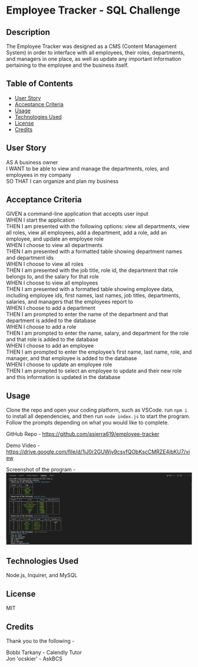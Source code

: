 # Employee Tracker - SQL Challenge

## Description

The Employee Tracker was designed as a CMS (Content Management System) in order to interface with all employees, their roles, departments, and managers in one place, as well as update any important information pertaining to the employee and the business itself. 

## Table of Contents

- [User Story](#user-story)
- [Acceptance Criteria](#acceptance-criteria)
- [Usage](#usage)
- [Technologies Used](#technologies-used)
- [License](#license)
- [Credits](#credits)

## User Story

AS A business owner<br />
I WANT to be able to view and manage the departments, roles, and employees in my company<br />
SO THAT I can organize and plan my business

## Acceptance Criteria

GIVEN a command-line application that accepts user input<br />
WHEN I start the application<br />
THEN I am presented with the following options: view all departments, view all roles, view all employees, add a department, add a role, add an employee, and update an employee role<br />
WHEN I choose to view all departments<br />
THEN I am presented with a formatted table showing department names and department ids<br />
WHEN I choose to view all roles<br />
THEN I am presented with the job title, role id, the department that role belongs to, and the salary for that role<br />
WHEN I choose to view all employees<br />
THEN I am presented with a formatted table showing employee data, including employee ids, first names, last names, job titles, departments, salaries, and managers that the employees report to<br />
WHEN I choose to add a department<br />
THEN I am prompted to enter the name of the department and that department is added to the database<br />
WHEN I choose to add a role<br />
THEN I am prompted to enter the name, salary, and department for the role and that role is added to the database<br />
WHEN I choose to add an employee<br />
THEN I am prompted to enter the employee’s first name, last name, role, and manager, and that employee is added to the database<br />
WHEN I choose to update an employee role<br />
THEN I am prompted to select an employee to update and their new role and this information is updated in the database<br />

## Usage

Clone the repo and open your coding platform, such as VSCode. run `npm i` to install all dependencies, and then run `node index.js` to start the program.<br />
Follow the prompts depending on what you would like to complete. 

GitHub Repo - https://github.com/asierra619/employee-tracker

Demo Video - https://drive.google.com/file/d/1jJ0r2GUWjv9csvfQObKscCMRZE4jbKU7/view

Screenshot of the program -
![screenshot of Employee Tracker in Intergrated Terminal](./assets/images/employee-tracker-screenshot.png)

## Technologies Used

Node.js, Inquirer, and MySQL

## License

MIT

## Credits

Thank you to the following -<br />

Bobbi Tarkany - Calendly Tutor<br />
Jon 'ocskier' - AskBCS